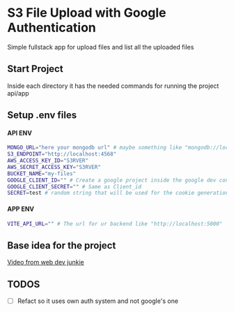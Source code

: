 # S3 File Upload with Google Authentication
Simple fullstack app for upload files and list all the uploaded files

## Start Project
Inside each directory it has the needed commands for running the project api/app

## Setup .env files

#### API ENV
```bash
MONGO_URL="here your mongodb url" # maybe something like "mongodb://localhost:27017/db-name"
S3_ENDPOINT="http://localhost:4568"
AWS_ACCESS_KEY_ID="S3RVER"
AWS_SECRET_ACCESS_KEY="S3RVER"
BUCKET_NAME="my-files"
GOOGLE_CLIENT_ID="" # Create a google project inside the google dev console and get the client id from oauth credentials
GOOGLE_CLIENT_SECRET="" # Same as Client_id
SECRET=test # random string that will be used for the cookie generation
```

#### APP ENV

```bash
VITE_API_URL="" # The url for ur backend like "http://localhost:5000"
```

## Base idea for the project
[Video from web dev junkie](https://www.youtube.com/watch?v=LCxb0oTKTg4&t)

## TODOS
 - [ ] Refact so it uses own auth system and not google's one
